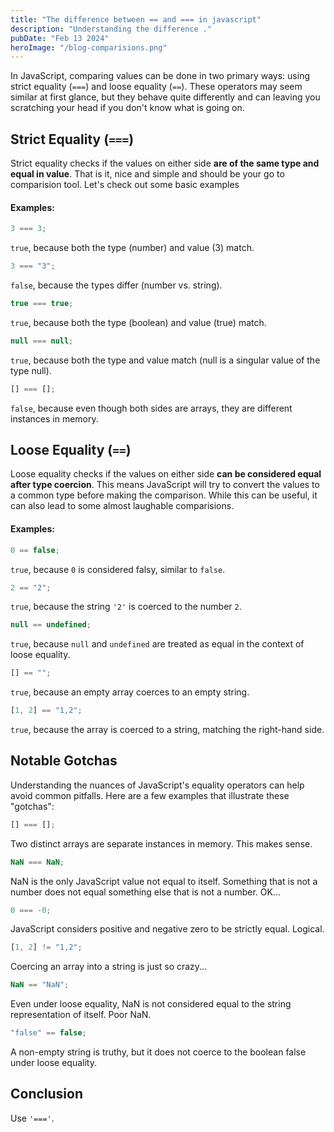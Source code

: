 ```yaml
---
title: "The difference between == and === in javascript"
description: "Understanding the difference ."
pubDate: "Feb 13 2024"
heroImage: "/blog-comparisions.png"
---
```


In JavaScript, comparing values can be done in two primary ways: using strict equality (`===`) and loose equality (`==`). These operators may seem similar at first glance, but they behave quite differently and can leaving you scratching your head if you don\'t know what is going on.

## Strict Equality (`===`)

Strict equality checks if the values on either side **are of the same type and equal in value**. That is it, nice and simple and should be your go to comparision tool. Let's check out some basic examples

#### Examples:

```javascript
3 === 3;
```

`true`, because both the type (number) and value (3) match.

```javascript
3 === "3";
```

`false`, because the types differ (number vs. string).

```javascript
true === true;
```

`true`, because both the type (boolean) and value (true) match.

```javascript
null === null;
```

`true`, because both the type and value match (null is a singular value of the type null).

```javascript
[] === [];
```

`false`, because even though both sides are arrays, they are different instances in memory.

## Loose Equality (`==`)

Loose equality checks if the values on either side **can be considered equal after type coercion**. This means JavaScript will try to convert the values to a common type before making the comparison. While this can be useful, it can also lead to some almost laughable comparisions.

#### Examples:

```javascript
0 == false;
```

`true`, because `0` is considered falsy, similar to `false`.

```javascript
2 == "2";
```

`true`, because the string `'2'` is coerced to the number `2`.

```javascript
null == undefined;
```

`true`, because `null` and `undefined` are treated as equal in the context of loose equality.

```javascript
[] == "";
```

`true`, because an empty array coerces to an empty string.

```javascript
[1, 2] == "1,2";
```

`true`, because the array is coerced to a string, matching the right-hand side.

## Notable Gotchas

Understanding the nuances of JavaScript's equality operators can help avoid common pitfalls. Here are a few examples that illustrate these "gotchas":

```javascript
[] === [];
```

Two distinct arrays are separate instances in memory. This makes sense.

```javascript
NaN === NaN;
```

NaN is the only JavaScript value not equal to itself. Something that is not a number does not equal something else that is not a number. OK...

```javascript
0 === -0;
```

JavaScript considers positive and negative zero to be strictly equal. Logical.

```javascript
[1, 2] != "1,2";
```

Coercing an array into a string is just so crazy...

```javascript
NaN == "NaN";
```

Even under loose equality, NaN is not considered equal to the string representation of itself. Poor NaN.

```javascript
"false" == false;
```

A non-empty string is truthy, but it does not coerce to the boolean false under loose equality.

## Conclusion

Use `'==='`.
